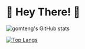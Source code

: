 # 👋 Hey There! 👋

![gomteng's GitHub stats](https://github-readme-stats.vercel.app/api?username=gomteng0116&show_icons=true&theme=radical)

[![Top Langs](https://github-readme-stats.vercel.app/api/top-langs/?username=gomteng0116&layout=compact)](https://github.com/anuraghazra/github-readme-stats)
